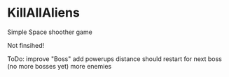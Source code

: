# KillAllAliens
Simple Space shoother game

Not finsihed!

ToDo:
improve "Boss"
add powerups
distance should restart for next boss (no more bosses yet)
more enemies 
